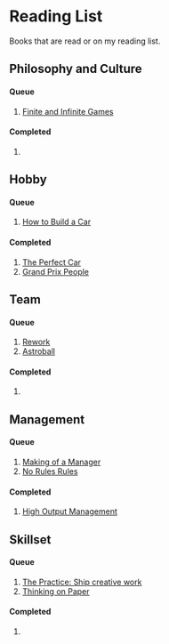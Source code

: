 # Reading List

Books that are read or on my reading list.

Philosophy and Culture
----------------------

#### Queue

1. [Finite and Infinite Games](https://www.amazon.com/Finite-Infinite-Games-Possibility-published/dp/B00E6TF1GY)

#### Completed

1. 

Hobby
-----

#### Queue

1. [How to Build a Car](https://www.amazon.com/How-Build-Car-Autobiography-Greatest/dp/000835247X)

#### Completed

1. [The Perfect Car](https://www.amazon.com/Perfect-Car-Biography-Motorsport%C2%92s-Creative/dp/1910505277)
1. [Grand Prix People](https://www.amazon.com/Grand-Prix-People-Revelations-Formula/dp/0947981535)

Team
----

#### Queue

1. [Rework](https://www.amazon.com/Rework-Jason-Fried/dp/0307463745)
1. [Astroball](https://www.amazon.com/Astroball-New-Way-Win-All/dp/0525576649)

#### Completed

1. 

Management
----------

#### Queue

1. [Making of a Manager](https://www.amazon.com/Making-Manager-What-Everyone-Looks/dp/0735219567)
1. [No Rules Rules](https://www.norulesrules.com/)

#### Completed

1. [High Output Management](https://www.amazon.com/Output-Management-Andrew-Grove-1983-09-27/dp/B01NGZWYGV)

Skillset
--------

#### Queue

1. [The Practice: Ship creative work](https://geni.us/kD6UWdp)
1. [Thinking on Paper](https://www.amazon.com/Thinking-Paper-V-Howard/dp/0688048730)

#### Completed

1. 
